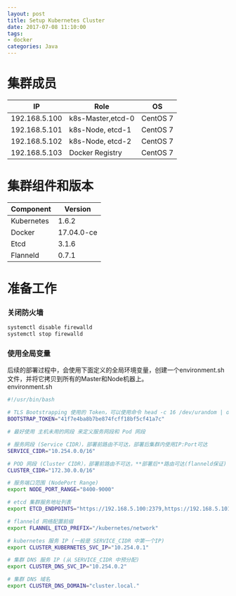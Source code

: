 ```yaml
---
layout: post
title: Setup Kubernetes Cluster
date: 2017-07-08 11:10:00
tags:
- docker
categories: Java
---
```


# 集群成员

|      IP         |           Role          |      OS        |
| --------------- | ----------------------- | -------------- |
| 192.168.5.100   | k8s-Master,etcd-0       | CentOS 7       |
| 192.168.5.101   | k8s-Node,  etcd-1       | CentOS 7       |
| 192.168.5.102   | k8s-Node,  etcd-2       | CentOS 7       |
| 192.168.5.103   | Docker Registry         | CentOS 7       |

# 集群组件和版本

|    Component     |       Version     |
| ---------------- | ----------------- |
| Kubernetes       | 1.6.2             |
| Docker           | 17.04.0-ce        |
| Etcd             | 3.1.6             |
| Flanneld         | 0.7.1             |

# 准备工作
### 关闭防火墙
```bash
systemctl disable firewalld
systemctl stop firewalld
```
### 使用全局变量

后续的部署过程中，会使用下面定义的全局环境变量，创建一个environment.sh文件，并将它拷贝到所有的Master和Node机器上。    
environment.sh
```bash
#!/usr/bin/bash

# TLS Bootstrapping 使用的 Token，可以使用命令 head -c 16 /dev/urandom | od -An -t x | tr -d ' ' 生成
BOOTSTRAP_TOKEN="41f7e4ba8b7be874fcff18bf5cf41a7c"

# 最好使用 主机未用的网段 来定义服务网段和 Pod 网段

# 服务网段 (Service CIDR），部署前路由不可达，部署后集群内使用IP:Port可达
SERVICE_CIDR="10.254.0.0/16"

# POD 网段 (Cluster CIDR），部署前路由不可达，**部署后**路由可达(flanneld保证)
CLUSTER_CIDR="172.30.0.0/16"

# 服务端口范围 (NodePort Range)
export NODE_PORT_RANGE="8400-9000"

# etcd 集群服务地址列表
export ETCD_ENDPOINTS="https://192.168.5.100:2379,https://192.168.5.101:2379,https://192.168.5.102:2379"

# flanneld 网络配置前缀
export FLANNEL_ETCD_PREFIX="/kubernetes/network"

# kubernetes 服务 IP (一般是 SERVICE_CIDR 中第一个IP)
export CLUSTER_KUBERNETES_SVC_IP="10.254.0.1"

# 集群 DNS 服务 IP (从 SERVICE_CIDR 中预分配)
export CLUSTER_DNS_SVC_IP="10.254.0.2"

# 集群 DNS 域名
export CLUSTER_DNS_DOMAIN="cluster.local."
```
